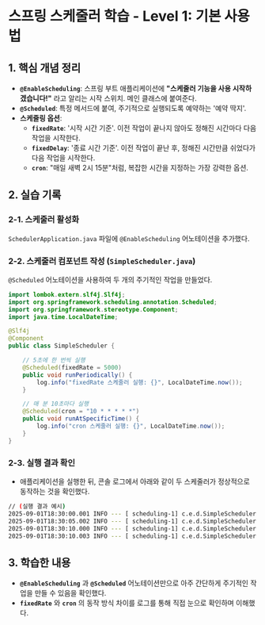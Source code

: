 # 스프링 스케줄러 학습 - Level 1: 기본 사용법

## 1. 핵심 개념 정리

- **`@EnableScheduling`**: 스프링 부트 애플리케이션에 **"스케줄러 기능을 사용 시작하겠습니다!"** 라고 알리는 시작 스위치. 메인 클래스에 붙여준다.
- **`@Scheduled`**: 특정 메서드에 붙여, 주기적으로 실행되도록 예약하는 '예약 딱지'.
- **스케줄링 옵션**:
    - **`fixedRate`**: '시작 시간 기준'. 이전 작업이 끝나지 않아도 정해진 시간마다 다음 작업을 시작한다.
    - **`fixedDelay`**: '종료 시간 기준'. 이전 작업이 끝난 후, 정해진 시간만큼 쉬었다가 다음 작업을 시작한다.
    - **`cron`**: "매일 새벽 2시 15분"처럼, 복잡한 시간을 지정하는 가장 강력한 옵션.

## 2. 실습 기록

### 2-1. 스케줄러 활성화
`SchedulerApplication.java` 파일에 `@EnableScheduling` 어노테이션을 추가했다.

### 2-2. 스케줄러 컴포넌트 작성 (`SimpleScheduler.java`)
`@Scheduled` 어노테이션을 사용하여 두 개의 주기적인 작업을 만들었다.

```java
import lombok.extern.slf4j.Slf4j;
import org.springframework.scheduling.annotation.Scheduled;
import org.springframework.stereotype.Component;
import java.time.LocalDateTime;

@Slf4j
@Component
public class SimpleScheduler {

    // 5초에 한 번씩 실행
    @Scheduled(fixedRate = 5000)
    public void runPeriodically() {
        log.info("fixedRate 스케줄러 실행: {}", LocalDateTime.now());
    }

    // 매 분 10초마다 실행
    @Scheduled(cron = "10 * * * * *")
    public void runAtSpecificTime() {
        log.info("cron 스케줄러 실행: {}", LocalDateTime.now());
    }
}
```
### 2-3. 실행 결과 확인
- 애플리케이션을 실행한 뒤, 콘솔 로그에서 아래와 같이 두 스케줄러가 정상적으로 동작하는 것을 확인했다.
```bash
// (실행 결과 예시)
2025-09-01T18:30:00.001 INFO --- [ scheduling-1] c.e.d.SimpleScheduler : fixedRate 스케줄러 실행: 2025-09-01T18:30:00.001
2025-09-01T18:30:05.002 INFO --- [ scheduling-1] c.e.d.SimpleScheduler : fixedRate 스케줄러 실행: 2025-09-01T18:30:05.002
2025-09-01T18:30:10.000 INFO --- [ scheduling-1] c.e.d.SimpleScheduler : cron 스케줄러 실행: 2025-09-01T18:30:10.000
2025-09-01T18:30:10.003 INFO --- [ scheduling-1] c.e.d.SimpleScheduler : fixedRate 스케줄러 실행: 2025-09-01T18:30:10.003
```

## 3. 학습한 내용
- **`@EnableScheduling`** 과 **`@Scheduled`** 어노테이션만으로 아주 간단하게 주기적인 작업을 만들 수 있음을 확인했다.
- **`fixedRate`** 와 **`cron`** 의 동작 방식 차이를 로그를 통해 직접 눈으로 확인하며 이해했다.